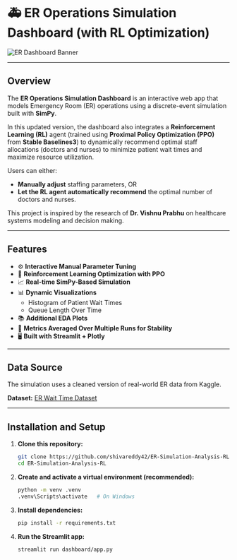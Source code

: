 # 🚑 ER Operations Simulation Dashboard (with RL Optimization)

![ER Dashboard Banner](https://via.placeholder.com/1200x300?text=ER+Operations+Simulation+Dashboard)

---

## Overview

The **ER Operations Simulation Dashboard** is an interactive web app that models Emergency Room (ER) operations using a discrete-event simulation built with **SimPy**.

In this updated version, the dashboard also integrates a **Reinforcement Learning (RL)** agent (trained using **Proximal Policy Optimization (PPO)** from **Stable Baselines3**) to dynamically recommend optimal staff allocations (doctors and nurses) to minimize patient wait times and maximize resource utilization.

Users can either:
- **Manually adjust** staffing parameters, OR
- **Let the RL agent automatically recommend** the optimal number of doctors and nurses.

This project is inspired by the research of **Dr. Vishnu Prabhu** on healthcare systems modeling and decision making.

---

## Features

- ⚙️ **Interactive Manual Parameter Tuning**
- 🎯 **Reinforcement Learning Optimization with PPO**
- 📈 **Real-time SimPy-Based Simulation**
- 📊 **Dynamic Visualizations**
  - Histogram of Patient Wait Times
  - Queue Length Over Time
- 📚 **Additional EDA Plots**
- 🧠 **Metrics Averaged Over Multiple Runs for Stability**
- 🖥️ **Built with Streamlit + Plotly**

---

## Data Source

The simulation uses a cleaned version of real-world ER data from Kaggle.

**Dataset:** [ER Wait Time Dataset](https://www.kaggle.com/datasets/rivalytics/er-wait-time)

---

## Installation and Setup

1. **Clone this repository:**

   ```bash
   git clone https://github.com/shivareddy42/ER-Simulation-Analysis-RL.git
   cd ER-Simulation-Analysis-RL

2. **Create and activate a virtual environment (recommended):**

   ```bash
   python -m venv .venv
   .venv\Scripts\activate   # On Windows


3. **Install dependencies:**

   ```bash
   pip install -r requirements.txt


4. **Run the Streamlit app:**

   ```bash
   streamlit run dashboard/app.py




